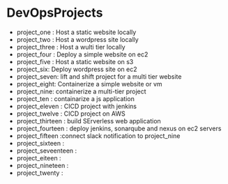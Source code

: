 # DevOpsProjects

- project_one : Host a static website locally
- project_two : Host a wordpress site locally
- project_three : Host a wulti tier locally
- project_four : Deploy a simple website on ec2 
- project_five : Host a static website on s3
- project_six: Deploy wordpress site on ec2 
- project_seven: lift and shift project for a multi tier website
- project_eight: Containerize a simple website or vm
- project_nine: containerize  a multi-tier project 
- project_ten : containarize a js application
- project_eleven : CICD project with jenkins
- project_twelve : CICD project on AWS
- project_thirteen : build SErverless web application
- project_fourteen : deploy jenkins, sonarqube and nexus on ec2 servers
- project_fifteen :connect slack notification to project_nine
- project_sixteen :
- project_seveenteen :
- project_eiteen :
- project_nineteen :
- project_twenty :
